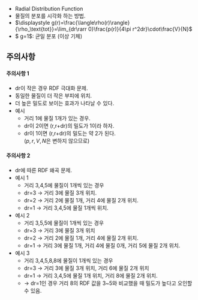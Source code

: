 * Radial Distribution Function
* 물질의 분포를 시각화 하는 방법.
* $\displaystyle g(r)=\frac{\langle\rho(r)\rangle}{\rho_\text{tot}}=\lim_{dr\rarr 0}\frac{p(r)}{4\pi r^2dr}\cdot\frac{V}{N}$
* $ g=1$: 균일 분포 (이상 기체)
## 주의사항
#### 주의사항 1
* dr이 작은 경우 RDF 극대화 문제.
* 동일한 물질이 더 작은 부피에 위치.
* 더 높은 밀도로 보이는 효과가 나타날 수 있다.
* 예시
    * 거리 1에 물질 1개가 있는 경우.
    * dr이 2이면 (r,r+dr)의 밀도가 1이라 하자.
    * dr이 1이면 (r,r+dr)의 밀도는 약 2가 된다.  
    ($p,r,V,N$은 변하지 않으므로)
#### 주의사항 2
* dr에 따른 RDF 왜곡 문제.
* 예시 1
    * 거리 3,4,5에 물질이 1개씩 있는 경우
    * dr=3 -> 거리 3에 물질 3개 위치.
    * dr=2 -> 거리 2에 물질 1개, 거리 4에 물질 2개 위치.
    * dr=1 -> 거리 3,4,5에 물질 1개씩 위치.
* 예시 2
    * 거리 3,5,5에 물질이 1개씩 있는 경우
    * dr=3 -> 거리 3에 물질 3개 위치
    * dr=2 -> 거리 2에 물질 1개, 거리 4에 물질 2개 위치.
    * dr=1 -> 거리 3에 물질 1개, 거리 4에 물질 0개, 거리 5에 물질 2개 위치.
* 예시 3
    * 거리 3,4,5,8,8에 물질이 1개씩 있는 경우
    * dr=3 -> 거리 3에 물질 3개 위치, 거리 6에 물질 2개 위치
    * dr=1 -> 거리 3,4,5에 물질 1개 위치, 거리 8에 물질 2개 위치.
    * -> dr=1인 경우 거리 8의 RDF 값을 3~5와 비교했을 때 밀도가 높다고 오인할 수 있음.
